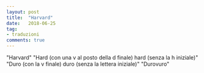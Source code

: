 ```yaml
---
layout: post
title:  "Harvard"
date:   2018-06-25
tag:
- traduzioni
comments: true
---
```


"Harvard" <i class="fa fa-chevron-right"></i> "Hard (con una v al posto della d finale) hard (senza la h iniziale)" <i class="fa fa-chevron-right"></i> "Duro (con la v finale) duro (senza la lettera iniziale)" <i class="fa fa-chevron-right"></i> "Durovuro"
